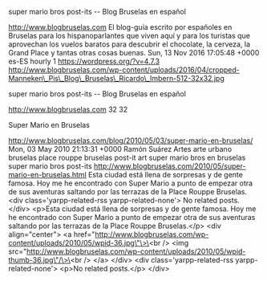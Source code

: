 super mario bros post-its -- Blog Bruselas en español

http://www.blogbruselas.com El blog-guía escrito por españoles en
Bruselas para los hispanoparlantes que viven aquí y para los turistas
que aprovechan los vuelos baratos para descubrir el chocolate, la
cerveza, la Grand Place y tantas otras cosas buenas. Sun, 13 Nov 2016
17:05:48 +0000 es-ES hourly 1 https://wordpress.org/?v=4.7.3
http://www.blogbruselas.com/wp-content/uploads/2016/04/cropped-Manneken\_Pis\_Blog\_Bruselas\_Ricardo\_Imbern-512-32x32.jpg

super mario bros post-its -- Blog Bruselas en español

http://www.blogbruselas.com 32 32

Super Mario en Bruselas

http://www.blogbruselas.com/blog/2010/05/03/super-mario-en-bruselas/
Mon, 03 May 2010 21:13:31 +0000 Ramón Suárez Artes arte urbano bruselas
place rouppe bruselas post-it art super mario bros en bruselas super
mario bros post-its
http://www.blogbruselas.com/2010/05/super-mario-en-bruselas.html Esta
ciudad está llena de sorpresas y de gente famosa. Hoy me he encontrado
con Super Mario a punto de empezar otra de sus aventuras saltando por
las terrazas de la Place Rouppe Bruselas.\<div class=\'yarpp-related-rss
yarpp-related-none\'\> No related posts. \</div\> \<p\>Esta ciudad está
llena de sorpresas y de gente famosa. Hoy me he encontrado con Super
Mario a punto de empezar otra de sus aventuras saltando por las terrazas
de la Place Rouppe Bruselas.\</p\> \<div align=\"center\"\> \<a
href=\"http://www.blogbruselas.com/wp-content/uploads/2010/05/wpid-36.jpg\"\>\<br
/\> \<img
src=\"http://www.blogbruselas.com/wp-content/uploads/2010/05/wpid-thumb-36.jpg\"/\>\<br
/\> \</a\> \</div\> \<div class=\'yarpp-related-rss
yarpp-related-none\'\> \<p\>No related posts.\</p\> \</div\>
